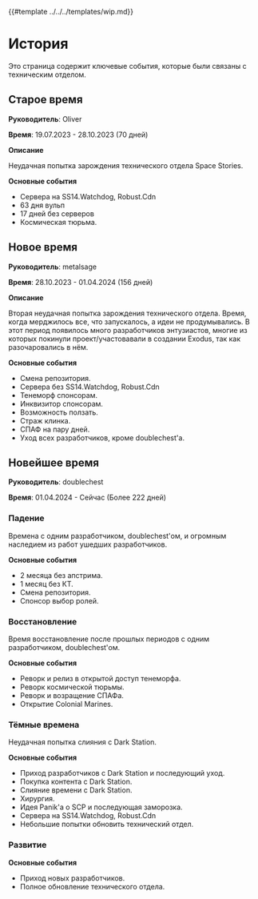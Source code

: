 {{#template ../../../templates/wip.md}}

# История

Это страница содержит ключевые события, которые были связаны с техническим отделом.

## Старое время
**Руководитель**: Oliver

**Время**: 19.07.2023 - 28.10.2023 (70 дней)

**Описание**

Неудачная попытка зарождения технического отдела Space Stories.

**Основные события**
- Сервера на SS14.Watchdog, Robust.Cdn
- 63 дня вульп
- 17 дней без серверов
- Космическая тюрьма.

## Новое время

**Руководитель**: metalsage

**Время**: 28.10.2023 - 01.04.2024 (156 дней)

**Описание**

Вторая неудачная попытка зарождения технического отдела. Время, когда мерджилось все, что запускалось, а идеи не продумывались.
В этот период появилось много разработчиков энтузиастов, многие из которых покинули проект/участовавали в создании Exodus, так как разочаровались в нём.

**Основные события**
- Смена репозитория.
- Сервера без SS14.Watchdog, Robust.Cdn
- Тенеморф спонсорам.
- Инквизитор спонсорам.
- Возможность ползать.
- Страж клинка.
- СПАФ на пару дней.
- Уход всех разработчиков, кроме doublechest'a.

## Новейшее время

**Руководитель**: doublechest

**Время**: 01.04.2024 - Сейчас (Более 222 дней)

### Падение

Времена с одним разработчиком, doublechest'ом, и огромным наследием из работ ушедших разработчиков.

**Основные события**
- 2 месяца без апстрима.
- 1 месяц без КТ.
- Смена репозитория.
- Спонсор выбор ролей.

### Восстановление

Время восстановление после прошлых периодов с одним разработчиком, doublechest'ом.

**Основные события**
- Реворк и релиз в открытой доступ тенеморфа.
- Реворк космической тюрьмы.
- Реворк и возращение СПАФа.
- Открытие Colonial Marines.

### Тёмные времена

Неудачная попытка слияния с Dark Station.

**Основные события**
- Приход разработчиков с Dark Station и последующий уход.
- Покупка контента с Dark Station.
- Слияние времени с Dark Station.
- Хирургия.
- Идея Panik'а о SCP и последующая заморозка.
- Сервера на SS14.Watchdog, Robust.Cdn
- Небольшие попытки обновить технический отдел.

### Развитие

**Основные события**
- Приход новых разработчиков.
- Полное обновление технического отдела.